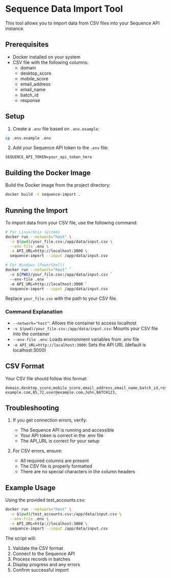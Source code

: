 # Sequence Data Import Tool

This tool allows you to import data from CSV files into your Sequence API instance.

## Prerequisites

- Docker installed on your system
- CSV file with the following columns:
  - domain
  - desktop_score
  - mobile_score
  - email_address
  - email_name
  - batch_id
  - response

## Setup

1. Create a `.env` file based on `.env.example`:
```bash
cp .env.example .env
```

2. Add your Sequence API token to the `.env` file:
```
SEQUENCE_API_TOKEN=your_api_token_here
```

## Building the Docker Image

Build the Docker image from the project directory:

```bash
docker build -t sequence-import .
```

## Running the Import

To import data from your CSV file, use the following command:

```bash
# For Linux/Unix systems
docker run --network="host" \
  -v $(pwd)/your_file.csv:/app/data/input.csv \
  --env-file .env \
  -e API_URL=http://localhost:3000 \
  sequence-import --input /app/data/input.csv

# For Windows (PowerShell)
docker run --network="host" `
  -v ${PWD}/your_file.csv:/app/data/input.csv `
  --env-file .env `
  -e API_URL=http://localhost:3000 `
  sequence-import --input /app/data/input.csv
```

Replace `your_file.csv` with the path to your CSV file.

### Command Explanation

- `--network="host"`: Allows the container to access localhost
- `-v $(pwd)/your_file.csv:/app/data/input.csv`: Mounts your CSV file into the container
- `--env-file .env`: Loads environment variables from .env file
- `-e API_URL=http://localhost:3000`: Sets the API URL (default is localhost:3000)

## CSV Format

Your CSV file should follow this format:

```csv
domain,desktop_score,mobile_score,email_address,email_name,batch_id,response
example.com,85,72,user@example.com,John,BATCH123,
```

## Troubleshooting

1. If you get connection errors, verify:
   - The Sequence API is running and accessible
   - Your API token is correct in the .env file
   - The API_URL is correct for your setup

2. For CSV errors, ensure:
   - All required columns are present
   - The CSV file is properly formatted
   - There are no special characters in the column headers

## Example Usage

Using the provided test_accounts.csv:

```bash
docker run --network="host" \
  -v $(pwd)/test_accounts.csv:/app/data/input.csv \
  --env-file .env \
  -e API_URL=http://localhost:3000 \
  sequence-import --input /app/data/input.csv
```

The script will:
1. Validate the CSV format
2. Connect to the Sequence API
3. Process records in batches
4. Display progress and any errors
5. Confirm successful import 